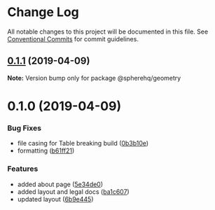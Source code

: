 # Change Log

All notable changes to this project will be documented in this file.
See [Conventional Commits](https://conventionalcommits.org) for commit guidelines.

## [0.1.1](https://github.com/spherehq/sphere/compare/@spherehq/geometry@0.1.0...@spherehq/geometry@0.1.1) (2019-04-09)

**Note:** Version bump only for package @spherehq/geometry





# 0.1.0 (2019-04-09)

### Bug Fixes

- file casing for Table breaking build ([0b3b10e](https://github.com/spherehq/sphere/commit/0b3b10e))
- formatting ([b61ff21](https://github.com/spherehq/sphere/commit/b61ff21))

### Features

- added about page ([5e34de0](https://github.com/spherehq/sphere/commit/5e34de0))
- added layout and legal docs ([ba1c607](https://github.com/spherehq/sphere/commit/ba1c607))
- updated layout ([6b9e445](https://github.com/spherehq/sphere/commit/6b9e445))
